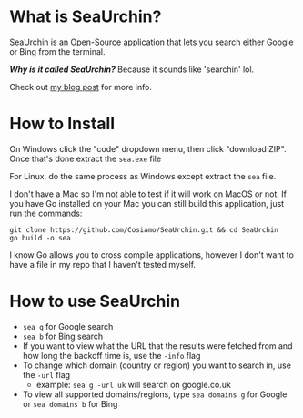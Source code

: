 # What is SeaUrchin?
SeaUrchin is an Open-Source application that lets you search either Google or Bing from the terminal.

***Why is it called SeaUrchin?*** Because it sounds like 'searchin' lol.

Check out [my blog post](https://cosiamo.hashnode.dev/search-on-google-or-bing-from-the-terminal-with-seaurchin) for more info.

# How to Install
On Windows click the "code" dropdown menu, then click "download ZIP". Once that's done extract the `sea.exe` file

For Linux, do the same process as Windows except extract the `sea` file.

I don't have a Mac so I'm not able to test if it will work on MacOS or not. If you have Go installed on your Mac you can still build this application, just run the commands:
```
git clone https://github.com/Cosiamo/SeaUrchin.git && cd SeaUrchin
go build -o sea
```
I know Go allows you to cross compile applications, however I don't want to have a file in my repo that I haven't tested myself.

# How to use SeaUrchin
- `sea g` for Google search
- `sea b` for Bing search
- If you want to view what the URL that the results were fetched from and how long the backoff time is, use the `-info` flag
- To change which domain (country or region) you want to search in, use the `-url` flag
    - example: `sea g -url uk` will search on google.co.uk
- To view all supported domains/regions, type `sea domains g` for Google or `sea domains b` for Bing
